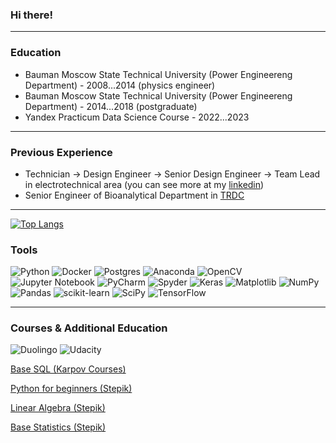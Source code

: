 ### Hi there!
_______
### Education
- Bauman Moscow State Technical University (Power Engineereng Department) - 2008...2014 (physics engineer)
- Bauman Moscow State Technical University (Power Engineereng Department) - 2014...2018 (postgraduate)
- Yandex Practicum Data Science Course - 2022...2023
_______
### Previous Experience
- Technician → Design Engineer → Senior Design Engineer → Team Lead in electrotechnical area (you can see more at my [linkedin](https://www.linkedin.com/in/fedor-konovalenko/))
- Senior Engineer of Bioanalytical Department in [TRDC](https://en.trdc.com/)

________
[![Top Langs](https://github-readme-stats.vercel.app/api/top-langs/?username=fedor-konovalenko&layout=compact)](https://github.com/fedor-konovalenko/github-readme-stats)


### Tools
![Python](https://img.shields.io/badge/python-3670A0?style=for-the-badge&logo=python&logoColor=ffdd54)
![Docker](https://img.shields.io/badge/docker-%230db7ed.svg?style=for-the-badge&logo=docker&logoColor=white)
![Postgres](https://img.shields.io/badge/postgres-%23316192.svg?style=for-the-badge&logo=postgresql&logoColor=white)
![Anaconda](https://img.shields.io/badge/Anaconda-%2344A833.svg?style=for-the-badge&logo=anaconda&logoColor=white)
![OpenCV](https://img.shields.io/badge/opencv-%23white.svg?style=for-the-badge&logo=opencv&logoColor=white)
![Jupyter Notebook](https://img.shields.io/badge/jupyter-%23FA0F00.svg?style=for-the-badge&logo=jupyter&logoColor=white)
![PyCharm](https://img.shields.io/badge/pycharm-143?style=for-the-badge&logo=pycharm&logoColor=black&color=black&labelColor=green)
![Spyder](https://img.shields.io/badge/Spyder-838485?style=for-the-badge&logo=spyder%20ide&logoColor=maroon)
![Keras](https://img.shields.io/badge/Keras-%23D00000.svg?style=for-the-badge&logo=Keras&logoColor=white)
![Matplotlib](https://img.shields.io/badge/Matplotlib-%23ffffff.svg?style=for-the-badge&logo=Matplotlib&logoColor=white)
![NumPy](https://img.shields.io/badge/numpy-%23013243.svg?style=for-the-badge&logo=numpy&logoColor=white)
![Pandas](https://img.shields.io/badge/pandas-%23150458.svg?style=for-the-badge&logo=pandas&logoColor=white)
![scikit-learn](https://img.shields.io/badge/scikit--learn-%23F7931E.svg?style=for-the-badge&logo=scikit-learn&logoColor=white)
![SciPy](https://img.shields.io/badge/SciPy-%230C55A5.svg?style=for-the-badge&logo=scipy&logoColor=%white)
![TensorFlow](https://img.shields.io/badge/TensorFlow-%23FF6F00.svg?style=for-the-badge&logo=TensorFlow&logoColor=white)

_______
### Courses & Additional Education
![Duolingo](https://img.shields.io/badge/Duolingo-%234DC730.svg?style=for-the-badge&logo=Duolingo&logoColor=white)
![Udacity](https://img.shields.io/badge/Udacity-grey?style=for-the-badge&logo=udacity&logoColor=15B8E6)

[Base SQL (Karpov Courses)](https://lab.karpov.courses/learning/152/)

[Python for beginners (Stepik)](https://stepik.org/cert/1886853?auth=login)

[Linear Algebra (Stepik)](https://stepik.org/cert/2072692?auth=login)

[Base Statistics (Stepik)](https://stepik.org/cert/367862?auth=login)
